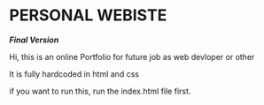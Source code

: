 # PERSONAL WEBISTE

***Final Version***

Hi, this is an online Portfolio for future job as web devloper or other

It is fully hardcoded in html and css

if you want to run this, run the index.html file first.
